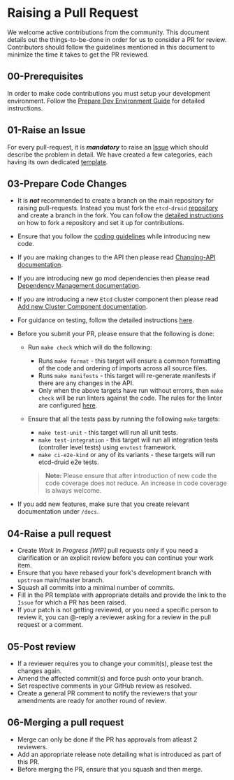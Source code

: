# Raising a Pull Request

We welcome active contributions from the community. This document details out the things-to-be-done in order for us to consider a PR for review. Contributors should follow the guidelines mentioned in this document to minimize the time it takes to get the PR reviewed.

## 00-Prerequisites

In order to make code contributions you must setup your development environment. Follow the [Prepare Dev Environment Guide](../prepare-dev-environment.md) for detailed instructions.

## 01-Raise an Issue

For every pull-request, it is ***mandatory*** to raise an [Issue](https://github.com/gardener/etcd-druid/issues) which should describe the problem in detail. We have created a few categories, each having its own dedicated [template](https://github.com/gardener/etcd-druid/tree/master/.github/ISSUE_TEMPLATE).

## 03-Prepare Code Changes

* It is ***not*** recommended to create a branch on the main repository for raising pull-requests. Instead you must fork the `etcd-druid` [repository](https://github.com/gardener/etcd-druid) and create a branch in the fork. You can follow the [detailed instructions](https://docs.github.com/en/pull-requests/collaborating-with-pull-requests/working-with-forks/fork-a-repo) on how to fork a repository and set it up for contributions.

* Ensure that you follow the [coding guidelines](https://google.github.io/styleguide/go/decisions) while introducing new code.

* If you are making changes to the API then please read [Changing-API documentation](changing-api.md).

* If you are introducing new go mod dependencies then please read [Dependency Management documentation](dependency-management.md).

* If you are introducing a new `Etcd` cluster component then please read [Add new Cluster Component documentation](add-new-etcd-cluster-component.md).

* For guidance on testing, follow the detailed instructions [here](testing.md).

* Before you submit your PR, please ensure that the following is done:

  * Run `make check` which will do the following:

    * Runs `make format` - this target will ensure a common formatting of the code and ordering of imports across all source files.
    * Runs `make manifests` - this target will re-generate manifests if there are any changes in the API.
    * Only when the above targets have run without errorrs, then `make check` will be run linters against the code. The rules for the linter are configured [here](https://github.com/gardener/etcd-druid/blob/3383e0219a6c21c6ef1d5610db964cc3524807c8/.golangci.yaml).

  * Ensure that all the tests pass by running the following `make` targets:

    * `make test-unit` - this target will run all unit tests.
    * `make test-integration` - this target will run all integration tests (controller level tests) using `envtest` framework.
    * `make ci-e2e-kind` or any of its variants - these targets will run etcd-druid e2e tests.

    > **Note:** Please ensure that after introduction of new code the code coverage does not reduce. An increase in code coverage is always welcome.
  
* If you add new features, make sure that you create relevant documentation under `/docs`.

## 04-Raise a pull request

* Create *Work In Progress [WIP]* pull requests only if you need a clarification or an explicit review before you can continue your work item.
* Ensure that you have rebased your fork's development branch with `upstream` main/master branch.
* Squash all commits into a minimal number of commits.
* Fill in the PR template with appropriate details and provide the link to the `Issue` for which a PR has been raised.
* If your patch is not getting reviewed, or you need a specific person to review it, you can @-reply a reviewer asking for a review in the pull request or a comment.

## 05-Post review

* If a reviewer requires you to change your commit(s), please test the changes again.
* Amend the affected commit(s) and force push onto your branch.
* Set respective comments in your GitHub review as resolved.
* Create a general PR comment to notify the reviewers that your amendments are ready for another round of review.

## 06-Merging a pull request

* Merge can only be done if the PR has approvals from atleast 2 reviewers.
* Add an appropriate release note detailing what is introduced as part of this PR.
* Before merging the PR, ensure that you squash and then merge.